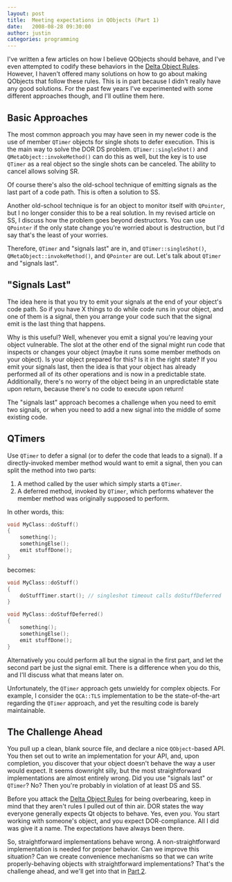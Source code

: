 ```yaml
---
layout: post
title:  Meeting expectations in QObjects (Part 1)
date:   2008-08-28 09:30:00
author: justin
categories: programming
---
```

I've written a few articles on how I believe QObjects should behave, and I've even attempted to codify these behaviors in the [Delta Object Rules][dor]. However, I haven't offered many solutions on how to go about making QObjects that follow these rules. This is in part because I didn't really have any good solutions. For the past few years I've experimented with some different approaches though, and I'll outline them here.

<!--more-->

## Basic Approaches

The most common approach you may have seen in my newer code is the use of member `QTimer` objects for single shots to defer execution. This is the main way to solve the DOR DS problem. `QTimer::singleShot()` and `QMetaObject::invokeMethod()` can do this as well, but the key is to use `QTimer` as a real object so the single shots can be canceled. The ability to cancel allows solving SR.

Of course there's also the old-school technique of emitting signals as the last part of a code path. This is often a solution to SS.

Another old-school technique is for an object to monitor itself with `QPointer`, but I no longer consider this to be a real solution. In my revised article on SS, I discuss how the problem goes beyond destructors. You can use `QPointer` if the only state change you're worried about is destruction, but I'd say that's the least of your worries.

Therefore, `QTimer` and "signals last" are in, and `QTimer::singleShot()`, `QMetaObject::invokeMethod()`, and `QPointer` are out. Let's talk about `QTimer` and "signals last".

## "Signals Last"

The idea here is that you try to emit your signals at the end of your object's code path. So if you have X things to do while code runs in your object, and one of them is a signal, then you arrange your code such that the signal emit is the last thing that happens.

Why is this useful? Well, whenever you emit a signal you're leaving your object vulnerable. The slot at the other end of the signal might run code that inspects or changes your object (maybe it runs some member methods on your object). Is your object prepared for this? Is it in the right state? If you emit your signals last, then the idea is that your object has already performed all of its other operations and is now in a predictable state. Additionally, there's no worry of the object being in an unpredictable state upon return, because there's no code to execute upon return!

The "signals last" approach becomes a challenge when you need to emit two signals, or when you need to add a new signal into the middle of some existing code.

## QTimers

Use `QTimer` to defer a signal (or to defer the code that leads to a signal). If a directly-invoked member method would want to emit a signal, then you can split the method into two parts:

1. A method called by the user which simply starts a `QTimer`.
2. A deferred method, invoked by `QTimer`, which performs whatever the member method was originally supposed to perform.

In other words, this:

```c++
void MyClass::doStuff()
{
    something();
    somethingElse();
    emit stuffDone();
}
```

becomes:

```c++
void MyClass::doStuff()
{
    doStuffTimer.start(); // singleshot timeout calls doStuffDeferred
}

void MyClass::doStuffDeferred()
{
    something();
    somethingElse();
    emit stuffDone();
}
```

Alternatively you could perform all but the signal in the first part, and let the second part be just the signal emit. There is a difference when you do this, and I'll discuss what that means later on.

Unfortunately, the `QTimer` approach gets unwieldy for complex objects. For example, I consider the `QCA::TLS` implementation to be the state-of-the-art regarding the `QTimer` approach, and yet the resulting code is barely maintainable.

## The Challenge Ahead

You pull up a clean, blank source file, and declare a nice `QObject`-based API. You then set out to write an implementation for your API, and, upon completion, you discover that your object doesn't behave the way a user would expect. It seems downright silly, but the most straightforward implementations are almost entirely wrong. Did you use "signals last" or `QTimer`? No? Then you're probably in violation of at least DS and SS.

Before you attack the [Delta Object Rules][dor] for being overbearing, keep in mind that they aren't rules I pulled out of thin air. DOR states the way everyone generally expects Qt objects to behave. Yes, even *you*. You start working with someone's object, and you expect DOR-compliance. All I did was give it a name. The expectations have always been there.

So, straightforward implementations behave wrong. A non-straightforward implementation is needed for proper behavior. Can we improve this situation? Can we create convenience mechanisms so that we can write properly-behaving objects with straightforward implementations? That's the challenge ahead, and we'll get into that in [Part 2][part2].

[dor]: /2007/04/27/delta-object-rules/
[part2]: /2010/01/09/meeting-expectations-in-qobjects-part-2/
